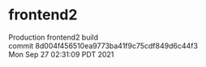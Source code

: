 # frontend2  
Production frontend2 build  
commit 8d004f456510ea9773ba41f9c75cdf849d6c44f3  
Mon Sep 27 02:31:09 PDT 2021  
